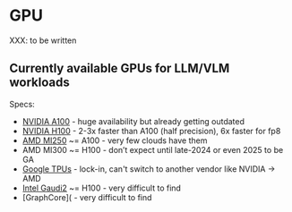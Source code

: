 # GPU

XXX: to be written

## Currently available GPUs for LLM/VLM workloads

Specs:

- [NVIDIA A100](https://www.nvidia.com/en-us/data-center/a100/#specifications) - huge availability but already getting outdated
- [NVIDIA H100](https://www.nvidia.com/en-us/data-center/h100) - 2-3x faster than A100 (half precision), 6x faster for fp8
- [AMD MI250](https://www.amd.com/en/products/server-accelerators/instinct-mi250) ~= A100 - very few clouds have them
- AMD MI300 ~= H100 - don’t expect until late-2024 or even 2025 to be GA
- [Google TPUs](https://cloud.google.com/tpu) - lock-in, can't switch to another vendor like NVIDIA -> AMD
- [Intel Gaudi2](https://habana.ai/products/gaudi2/) ~= H100 - very difficult to find
- [GraphCore]( - very difficult to find
